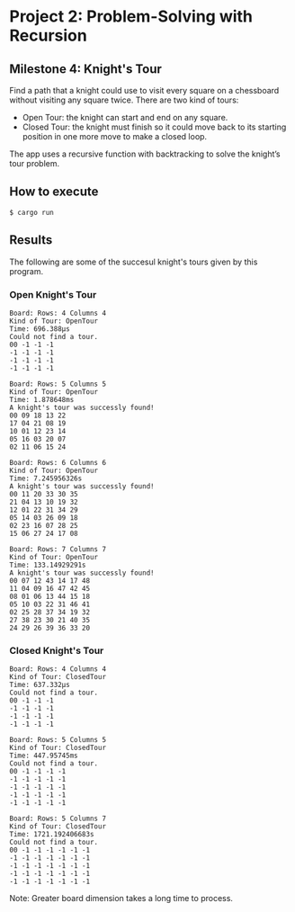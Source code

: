 # Project 2: Problem-Solving with Recursion

## Milestone 4: Knight's Tour

Find a path that a knight could use to visit every square on a chessboard without visiting any square twice. There are two kind of tours:

* Open Tour: the knight can start and end on any square.
* Closed Tour: the knight must finish so it could move back to its starting position in one more move to make a closed loop.

The app uses a recursive function with backtracking to solve the knight’s tour problem.


## How to execute

```shell
$ cargo run
```


## Results

The following are some of the succesul knight's tours given by this program.

### Open Knight's Tour

```text
Board: Rows: 4 Columns 4
Kind of Tour: OpenTour
Time: 696.388µs
Could not find a tour.
00 -1 -1 -1 
-1 -1 -1 -1 
-1 -1 -1 -1 
-1 -1 -1 -1
```

```text
Board: Rows: 5 Columns 5
Kind of Tour: OpenTour
Time: 1.878648ms
A knight's tour was successly found!
00 09 18 13 22 
17 04 21 08 19 
10 01 12 23 14 
05 16 03 20 07 
02 11 06 15 24
```

```text
Board: Rows: 6 Columns 6
Kind of Tour: OpenTour
Time: 7.245956326s
A knight's tour was successly found!
00 11 20 33 30 35 
21 04 13 10 19 32 
12 01 22 31 34 29 
05 14 03 26 09 18 
02 23 16 07 28 25 
15 06 27 24 17 08
```

```text
Board: Rows: 7 Columns 7
Kind of Tour: OpenTour
Time: 133.14929291s
A knight's tour was successly found!
00 07 12 43 14 17 48 
11 04 09 16 47 42 45 
08 01 06 13 44 15 18 
05 10 03 22 31 46 41 
02 25 28 37 34 19 32 
27 38 23 30 21 40 35 
24 29 26 39 36 33 20 
```

### Closed Knight's Tour

```text
Board: Rows: 4 Columns 4
Kind of Tour: ClosedTour
Time: 637.332µs
Could not find a tour.
00 -1 -1 -1 
-1 -1 -1 -1 
-1 -1 -1 -1 
-1 -1 -1 -1
```

```text
Board: Rows: 5 Columns 5
Kind of Tour: ClosedTour
Time: 447.95745ms
Could not find a tour.
00 -1 -1 -1 -1 
-1 -1 -1 -1 -1 
-1 -1 -1 -1 -1 
-1 -1 -1 -1 -1 
-1 -1 -1 -1 -1
```

```text
Board: Rows: 5 Columns 7
Kind of Tour: ClosedTour
Time: 1721.192406683s
Could not find a tour.
00 -1 -1 -1 -1 -1 -1 
-1 -1 -1 -1 -1 -1 -1 
-1 -1 -1 -1 -1 -1 -1 
-1 -1 -1 -1 -1 -1 -1 
-1 -1 -1 -1 -1 -1 -1
```

Note: Greater board dimension takes a long time to process.

